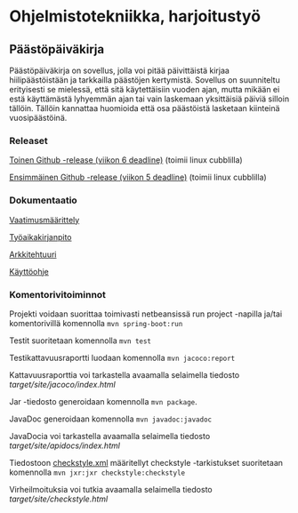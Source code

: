 # Ohjelmistotekniikka, harjoitustyö

## Päästöpäiväkirja

Päästöpäiväkirja on sovellus, jolla voi pitää päivittäistä kirjaa hiilipäästöistään ja tarkkailla päästöjen kertymistä. Sovellus on suunniteltu erityisesti se mielessä, että sitä käytettäisiin vuoden ajan, mutta mikään ei estä käyttämästä lyhyemmän ajan tai vain laskemaan yksittäisiä päiviä silloin tällöin. Tällöin kannattaa huomioida että osa päästöistä lasketaan kiinteinä vuosipäästöinä.

### Releaset

[Toinen Github -release (viikon 6 deadline)](https://github.com/Juboskar/ot-harjoitustyo/releases/tag/viikko6) (toimii linux cubblilla)

[Ensimmäinen Github -release (viikon 5 deadline)](https://github.com/Juboskar/ot-harjoitustyo/releases/tag/viikko5) (toimii linux cubblilla)

### Dokumentaatio

[Vaatimusmäärittely](https://github.com/Juboskar/ot-harjoitustyo/blob/master/Dokumentaatio/vaatimusmaarittely.md)

[Työaikakirjanpito](https://github.com/Juboskar/ot-harjoitustyo/blob/master/Dokumentaatio/tyoaikakirjanpito.md)

[Arkkitehtuuri](https://github.com/Juboskar/ot-harjoitustyo/blob/master/Dokumentaatio/arkkitehtuuri.md)

[Käyttöohje](https://github.com/Juboskar/ot-harjoitustyo/blob/master/Dokumentaatio/kayttoohje.md)

### Komentorivitoiminnot

Projekti voidaan suorittaa toimivasti netbeansissä run project -napilla ja/tai komentorivillä komennolla ```mvn spring-boot:run```

Testit suoritetaan komennolla  ```mvn test```

Testikattavuusraportti luodaan komennolla ```mvn jacoco:report```

Kattavuusraporttia voi tarkastella avaamalla selaimella tiedosto _target/site/jacoco/index.html_

Jar -tiedosto generoidaan komennolla ```mvn package```.

JavaDoc generoidaan komennolla ```mvn javadoc:javadoc```

JavaDocia voi tarkastella avaamalla selaimella tiedosto _target/site/apidocs/index.html_

Tiedostoon [checkstyle.xml](https://github.com/Juboskar/ot-harjoitustyo/blob/master/Paastopaivakirja/checkstyle.xml) määritellyt checkstyle -tarkistukset suoritetaan komennolla ```mvn jxr:jxr checkstyle:checkstyle```

Virheilmoituksia voi tutkia avaamalla selaimella tiedosto _target/site/checkstyle.html_
